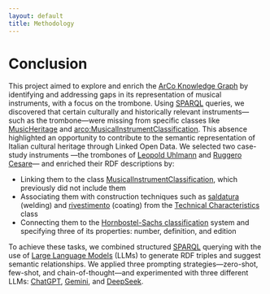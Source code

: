 ```yaml
---
layout: default
title: Methodology  
---
```


<h1>Conclusion</h1>

This project aimed to explore and enrich the <a href="http://wit.istc.cnr.it/arco">ArCo Knowledge Graph</a> by identifying and addressing gaps in its representation of musical instruments, with a focus on the trombone. Using <a href="https://dati.cultura.gov.it/sparql">SPARQL</a> queries, we discovered that certain culturally and historically relevant instruments—such as the trombone—were missing from specific classes like <a href="https://w3id.org/arco/ontology/arco/MusicHeritage">MusicHeritage</a> and <a href="https://w3id.org/arco/ontology/arco/MusicalInstrumentClassification">arco:MusicalInstrumentClassification</a>. 
This absence highlighted an opportunity to contribute to the semantic representation of Italian cultural heritage through Linked Open Data.
We selected two case-study instruments —the trombones of <a href="https://dati.beniculturali.it/lodview-arco/resource/HistoricOrArtisticProperty/1500556890.html">Leopold Uhlmann</a> and <a href="https://dati.beniculturali.it/lodview-arco/resource/HistoricOrArtisticProperty/1500556869.html">Ruggero Cesare</a>— and enriched their RDF descriptions by:

<ul>
  <li>Linking them to the class <a href="https://w3id.org/arco/ontology/arco/MusicalInstrumentClassification">MusicalInstrumentClassification</a>, which previously did not include them
</li>
  <li>Associating them with construction techniques such as <a href="https://dati.beniculturali.it/lodview-arco/resource/TechnicalCharacteristic/saldatura.html">saldatura</a> (welding) and <a href="https://dati.beniculturali.it/lodview-arco/resource/TechnicalCharacteristic/rivestimento.html">rivestimento</a> (coating) from the <a href="https://dati.beniculturali.it/lodview-arco/ontology/denotative-description/TechnicalCharacteristic.html">Technical Characteristics</a> class

</li>
  <li>Connecting them to the <a href="https://w3id.org/arco/ontology/arco/HornbostelSachsClassification">Hornbostel-Sachs classification</a> system and specifying three of its properties: number, definition, and edition
</li>
</ul>

To achieve these tasks, we combined structured <a href="https://dati.cultura.gov.it/sparql">SPARQL</a> querying with the use of <a href="https://en.wikipedia.org/wiki/Large_language_model">Large Language Models</a> (LLMs) to generate RDF triples and suggest semantic relationships. We applied three prompting strategies—zero-shot, few-shot, and chain-of-thought—and experimented with three different LLMs: <a href="https://chatgpt.com/g/g-8i7WASBxj-home">ChatGPT</a>, <a href="https://gemini.google.com/app?hl=it">Gemini</a>, and <a href="https://www.deepseek.com/en">DeepSeek</a>.
